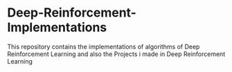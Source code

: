 # Deep-Reinforcement-Implementations

This repository contains the implementations of algorithms of Deep Reinforcement Learning and also the Projects i made in Deep Reinforcement Learning 
